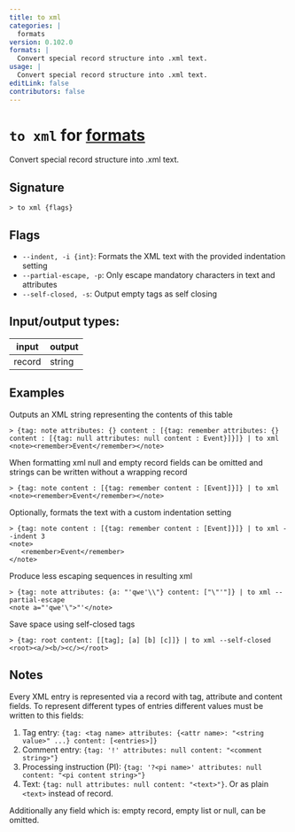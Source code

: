 ```yaml
---
title: to xml
categories: |
  formats
version: 0.102.0
formats: |
  Convert special record structure into .xml text.
usage: |
  Convert special record structure into .xml text.
editLink: false
contributors: false
---
```

<!-- This file is automatically generated. Please edit the command in https://github.com/nushell/nushell instead. -->

# `to xml` for [formats](/commands/categories/formats.md)

<div class='command-title'>Convert special record structure into .xml text.</div>

## Signature

```> to xml {flags} ```

## Flags

 -  `--indent, -i {int}`: Formats the XML text with the provided indentation setting
 -  `--partial-escape, -p`: Only escape mandatory characters in text and attributes
 -  `--self-closed, -s`: Output empty tags as self closing


## Input/output types:

| input  | output |
| ------ | ------ |
| record | string |

## Examples

Outputs an XML string representing the contents of this table
```nu
> {tag: note attributes: {} content : [{tag: remember attributes: {} content : [{tag: null attributes: null content : Event}]}]} | to xml
<note><remember>Event</remember></note>
```

When formatting xml null and empty record fields can be omitted and strings can be written without a wrapping record
```nu
> {tag: note content : [{tag: remember content : [Event]}]} | to xml
<note><remember>Event</remember></note>
```

Optionally, formats the text with a custom indentation setting
```nu
> {tag: note content : [{tag: remember content : [Event]}]} | to xml --indent 3
<note>
   <remember>Event</remember>
</note>
```

Produce less escaping sequences in resulting xml
```nu
> {tag: note attributes: {a: "'qwe'\\"} content: ["\"'"]} | to xml --partial-escape
<note a="'qwe'\">"'</note>
```

Save space using self-closed tags
```nu
> {tag: root content: [[tag]; [a] [b] [c]]} | to xml --self-closed
<root><a/><b/><c/></root>
```

## Notes
Every XML entry is represented via a record with tag, attribute and content fields.
To represent different types of entries different values must be written to this fields:
1. Tag entry: `{tag: <tag name> attributes: {<attr name>: "<string value>" ...} content: [<entries>]}`
2. Comment entry: `{tag: '!' attributes: null content: "<comment string>"}`
3. Processing instruction (PI): `{tag: '?<pi name>' attributes: null content: "<pi content string>"}`
4. Text: `{tag: null attributes: null content: "<text>"}`. Or as plain `<text>` instead of record.

Additionally any field which is: empty record, empty list or null, can be omitted.
